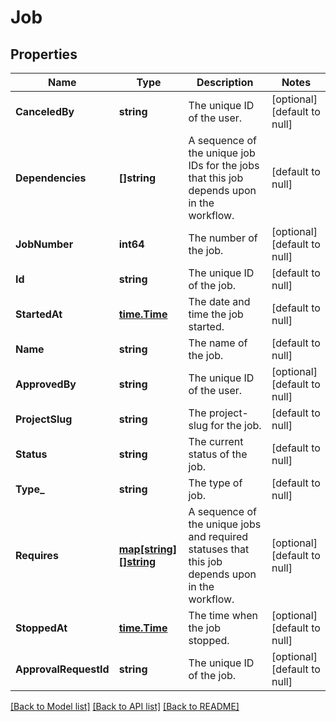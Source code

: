 # Job

## Properties
Name | Type | Description | Notes
------------ | ------------- | ------------- | -------------
**CanceledBy** | **string** | The unique ID of the user. | [optional] [default to null]
**Dependencies** | **[]string** | A sequence of the unique job IDs for the jobs that this job depends upon in the workflow. | [default to null]
**JobNumber** | **int64** | The number of the job. | [optional] [default to null]
**Id** | **string** | The unique ID of the job. | [default to null]
**StartedAt** | [**time.Time**](time.Time.md) | The date and time the job started. | [default to null]
**Name** | **string** | The name of the job. | [default to null]
**ApprovedBy** | **string** | The unique ID of the user. | [optional] [default to null]
**ProjectSlug** | **string** | The project-slug for the job. | [default to null]
**Status** | **string** | The current status of the job. | [default to null]
**Type_** | **string** | The type of job. | [default to null]
**Requires** | [**map[string][]string**](array.md) | A sequence of the unique jobs and required statuses that this job depends upon in the workflow. | [optional] [default to null]
**StoppedAt** | [**time.Time**](time.Time.md) | The time when the job stopped. | [optional] [default to null]
**ApprovalRequestId** | **string** | The unique ID of the job. | [optional] [default to null]

[[Back to Model list]](../README.md#documentation-for-models) [[Back to API list]](../README.md#documentation-for-api-endpoints) [[Back to README]](../README.md)

